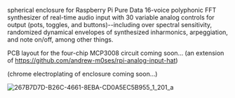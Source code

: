 spherical enclosure for Raspberry Pi Pure Data 16-voice polyphonic FFT synthesizer of real-time audio input with 30 variable analog controls for output (pots, toggles, and buttons)--including over spectral sensitivity, randomized dynamical envelopes of synthesized inharmonics, arpeggiation, and note on/off, among other things. 

PCB layout for the four-chip MCP3008 circuit coming soon... (an extension of https://github.com/andrew-m0ses/rpi-analog-input-hat)

(chrome electroplating of enclosure coming soon...)

![267B7D7D-B26C-4661-8EBA-CD0A5EC5B955_1_201_a](https://github.com/user-attachments/assets/d5ac6363-5b49-4143-b0b2-a42ee23401cf)
